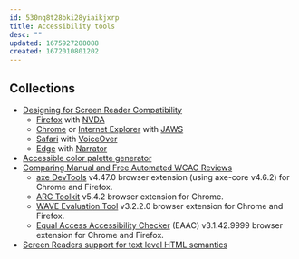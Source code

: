 ```yaml
---
id: 530nq8t28bki28yiaikjxrp
title: Accessibility tools
desc: ""
updated: 1675927288088
created: 1672010801202
---
```


## Collections

- [Designing for Screen Reader Compatibility](https://webaim.org/techniques/screenreader/)
  - [Firefox](https://mozilla.org/firefox/) with [NVDA](https://nvaccess.org/download/)
  - [Chrome](https://google.com/chrome/browser/) or [Internet Explorer](https://windows.microsoft.com/internet-explorer/) with [JAWS](https://freedomscientific.com/JAWSHQ/JAWSHeadquarters01)
  - [Safari](https://apple.com/safari/) with [VoiceOver](https://apple.com/accessibility/)
  - [Edge](https://microsoft.com/windows/microsoft-edge) with [Narrator](https://microsoft.com/accessibility/windows)
- [Accessible color palette generator](https://venngage.com/tools/accessible-color-palette-generator)
- [Comparing Manual and Free Automated WCAG Reviews](https://adrianroselli.com/2023/01/comparing-manual-and-free-automated-wcag-reviews.html)
  - [axe DevTools](https://www.deque.com/axe/devtools/) v4.47.0 browser extension (using axe-core v4.6.2) for Chrome and Firefox.
  - [ARC Toolkit](https://www.tpgi.com/arc-platform/arc-toolkit/) v5.4.2 browser extension for Chrome.
  - [WAVE Evaluation Tool](https://wave.webaim.org/) v3.2.2.0 browser extension for Chrome and Firefox.
  - [Equal Access Accessibility Checker](https://www.ibm.com/able/toolkit/tools) (EAAC) v3.1.42.9999 browser extension for Chrome and Firefox.
- [Screen Readers support for text level HTML semantics](https://www.tpgi.com/screen-readers-support-for-text-level-html-semantics/)
